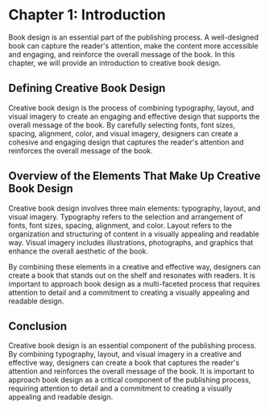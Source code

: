 Chapter 1: Introduction
=======================

Book design is an essential part of the publishing process. A well-designed book can capture the reader's attention, make the content more accessible and engaging, and reinforce the overall message of the book. In this chapter, we will provide an introduction to creative book design.

Defining Creative Book Design
-----------------------------

Creative book design is the process of combining typography, layout, and visual imagery to create an engaging and effective design that supports the overall message of the book. By carefully selecting fonts, font sizes, spacing, alignment, color, and visual imagery, designers can create a cohesive and engaging design that captures the reader's attention and reinforces the overall message of the book.

Overview of the Elements That Make Up Creative Book Design
----------------------------------------------------------

Creative book design involves three main elements: typography, layout, and visual imagery. Typography refers to the selection and arrangement of fonts, font sizes, spacing, alignment, and color. Layout refers to the organization and structuring of content in a visually appealing and readable way. Visual imagery includes illustrations, photographs, and graphics that enhance the overall aesthetic of the book.

By combining these elements in a creative and effective way, designers can create a book that stands out on the shelf and resonates with readers. It is important to approach book design as a multi-faceted process that requires attention to detail and a commitment to creating a visually appealing and readable design.

Conclusion
----------

Creative book design is an essential component of the publishing process. By combining typography, layout, and visual imagery in a creative and effective way, designers can create a book that captures the reader's attention and reinforces the overall message of the book. It is important to approach book design as a critical component of the publishing process, requiring attention to detail and a commitment to creating a visually appealing and readable design.
